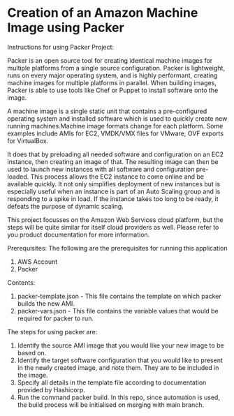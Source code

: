 # Creation of an Amazon Machine Image using Packer

Instructions for using Packer Project:

Packer is an open source tool for creating identical machine images for multiple platforms from a single source configuration. Packer is lightweight, runs on every major operating system, and is highly performant, creating machine images for multiple platforms in parallel. When building images, Packer is able to use tools like Chef or Puppet to install software onto the image.

A machine image is a single static unit that contains a pre-configured operating system and installed software which is used to quickly create new running machines.Machine image formats change for each platform. Some examples include AMIs for EC2, VMDK/VMX files for VMware, OVF exports for VirtualBox.

It does that by preloading all needed software and configuration on an EC2 instance, then creating an image of that. The resulting image can then be used to launch new instances with all software and configuration pre-loaded. This process allows the EC2 instance to come online and be available quickly. It not only simplifies deployment of new instances but is especially useful when an instance is part of an Auto Scaling group and is responding to a spike in load. If the instance takes too long to be ready, it defeats the purpose of dynamic scaling.

This project focusses on the Amazon Web Services cloud platform, but the steps will be quite similar for itself cloud providers as well. Please refer to you product documentation for more information. 

Prerequisites: 
The following are the prerequisites for running this application
1. AWS Account
2. Packer

Contents:
1. packer-template.json - This file contains the template on which packer builds the new AMI.
2. packer-vars.json - This file contains the variable values that would be required for packer to run.


The steps for using packer are:
1. Identify the source AMI image that you would like your new image to be based on.
2. Identify the target software configuration that you would like to present in the newly created image, and note them. They are to be included in the image.
3. Specify all details in the template file according to documentation provided by Hashicorp.
4. Run the command packer build. In this repo, since automation is used, the build process will be initialised on merging with main branch.
